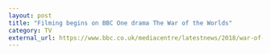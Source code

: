 ```yaml
---
layout: post
title: "Filming begins on BBC One drama The War of the Worlds"
category: TV
external_url: https://www.bbc.co.uk/mediacentre/latestnews/2018/war-of-the-worlds
---
```

